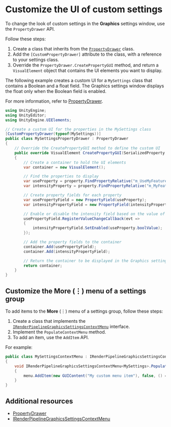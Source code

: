 # Customize the UI of custom settings

To change the look of custom settings in the **Graphics** settings window, use the `PropertyDrawer` API.

Follow these steps:

1. Create a class that inherits from the [`PropertyDrawer`](xref:UnityEditor.PropertyDrawer) class.
2. Add the `[CustomPropertyDrawer]` attribute to the class, with a reference to your settings class.
3. Override the `PropertyDrawer.CreatePropertyGUI` method, and return a `VisualElement` object that contains the UI elements you want to display.

The following example creates a custom UI for a `MySettings` class that contains a Boolean and a float field. The Graphics settings window displays the float only when the Boolean field is enabled.

For more information, refer to [PropertyDrawer](xref:UnityEditor.PropertyDrawer).

```c#
using UnityEngine;
using UnityEditor;
using UnityEngine.UIElements;

// Create a custom UI for the properties in the MySettings class
[CustomPropertyDrawer(typeof(MySettings))]
public class MySettingsPropertyDrawer : PropertyDrawer
{
    // Override the CreatePropertyGUI method to define the custom UI
    public override VisualElement CreatePropertyGUI(SerializedProperty property)
    {
        // Create a container to hold the UI elements
        var container = new VisualElement();

        // Find the properties to display
        var useProperty = property.FindPropertyRelative("m_UseMyFeature");
        var intensityProperty = property.FindPropertyRelative("m_MyFeatureIntensity");

        // Create property fields for each property
        var usePropertyField = new PropertyField(useProperty);
        var intensityPropertyField = new PropertyField(intensityProperty);

        // Enable or disable the intensity field based on the value of m_UseMyFeature
        usePropertyField.RegisterValueChangeCallback(evt =>
        {
            intensityPropertyField.SetEnabled(useProperty.boolValue);
        });

        // Add the property fields to the container
        container.Add(usePropertyField);
        container.Add(intensityPropertyField);

        // Return the container to be displayed in the Graphics settings window
        return container;
    }
}
```

## Customize the More (⋮) menu of a settings group

To add items to the **More** (⋮) menu of a settings group, follow these steps:

1. Create a class that implements the [`IRenderPipelineGraphicsSettingsContextMenu`](https://docs.unity3d.com/6000.1/Documentation/ScriptReference/Rendering.IRenderPipelineGraphicsSettingsContextMenu.html) interface.
2. Implement the `PopulateContextMenu` method.
3. To add an item, use the `AddItem` API.

For example:

```c#
public class MySettingsContextMenu : IRenderPipelineGraphicsSettingsContextMenu<MySettings>
{
    void IRenderPipelineGraphicsSettingsContextMenu<MySettings>.PopulateContextMenu(MySettings setting, PropertyDrawer _, ref GenericMenu menu)
    {
        menu.AddItem(new GUIContent("My custom menu item"), false, () => { Debug.Log("Menu item was selected."); });
    }
}
```

## Additional resources

- [PropertyDrawer](xref:UnityEditor.PropertyDrawer)
- [IRenderPipelineGraphicsSettingsContextMenu](https://docs.unity3d.com/6000.1/Documentation/ScriptReference/Rendering.IRenderPipelineGraphicsSettingsContextMenu.html)
